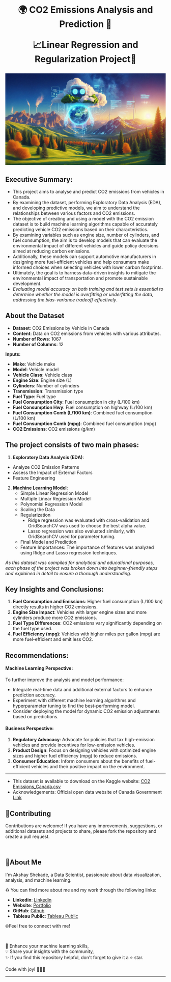 <h1 align="center">
🌍 CO2 Emissions Analysis and Prediction 🚗
  
📈Linear Regression and Regularization Project🚀
</h1>

<p align="center">
  <img src="https://github.com/AkshayShekade/Machine_Learning_Projects/blob/main/Co2_Emission_ML_Models/_ea5fb059-2fc3-4a4f-89a8-ed59a8b76b3c.jpg">
</p>

## Executive Summary:

- This project aims to analyse and predict CO2 emissions from vehicles in Canada.
- By examining the dataset, performing Exploratory Data Analysis (EDA), and developing predictive models, we aim to understand the relationships between various factors and CO2 emissions.
- The objective of creating and using a model with the CO2 emission dataset is to build machine learning algorithms capable of accurately predicting vehicle CO2 emissions based on their characteristics.
- By examining variables such as engine size, number of cylinders, and fuel consumption, the aim is to develop models that can evaluate the environmental impact of different vehicles and guide policy decisions aimed at reducing carbon emissions.
- Additionally, these models can support automotive manufacturers in designing more fuel-efficient vehicles and help consumers make informed choices when selecting vehicles with lower carbon footprints.
- Ultimately, the goal is to harness data-driven insights to mitigate the environmental impact of transportation and promote sustainable development.
- _Evaluating model accuracy on both training and test sets is essential to determine whether the model is overfitting or underfitting the data, addressing the bias-variance tradeoff effectively_.

## About the Dataset

- **Dataset**: CO2 Emissions by Vehicle in Canada
- **Content**: Data on CO2 emissions from vehicles with various attributes.
- **Number of Rows**: 1067
- **Number of Columns**: 12

**Inputs:**

- **Make**: Vehicle make
- **Model**: Vehicle model
- **Vehicle Class**: Vehicle class
- **Engine Size**: Engine size (L)
- **Cylinders**: Number of cylinders
- **Transmission**: Transmission type
- **Fuel Type**: Fuel type
- **Fuel Consumption City**: Fuel consumption in city (L/100 km)
- **Fuel Consumption Hwy**: Fuel consumption on highway (L/100 km)
- **Fuel Consumption Comb (L/100 km)**: Combined fuel consumption (L/100 km)
- **Fuel Consumption Comb (mpg)**: Combined fuel consumption (mpg)
- **CO2 Emissions**: CO2 emissions (g/km)

## The project consists of two main phases:

1. **Exploratory Data Analysis (EDA)**:

- Analyze CO2 Emission Patterns
- Assess the Impact of External Factors
- Feature Engineering

2. **Machine Learning Model**:
   - Simple Linear Regression Model
   - Multiple Linear Regression Model
   - Polynomial Regression Model
   - Scaling the Data
   - Regularization
     - Ridge regression was evaluated with cross-validation and GridSearchCV was used to choose the best alpha value.
     - Lasso regression was also evaluated similarly, with GridSearchCV used for parameter tuning.
   - Final Model and Prediction
   - Feature Importances: The importance of features was analyzed using Ridge and Lasso regression techniques.

*As this dataset was compiled for analytical and educational purposes, each phase of the project was broken down into beginner-friendly steps and explained in detail to ensure a thorough understanding.*

## Key Insights and Conclusions:

1. **Fuel Consumption and Emissions**: Higher fuel consumption (L/100 km) directly results in higher CO2 emissions.
2. **Engine Size Impact**: Vehicles with larger engine sizes and more cylinders produce more CO2 emissions.
3. **Fuel Type Differences**: CO2 emissions vary significantly depending on the fuel type used.
4. **Fuel Efficiency (mpg)**: Vehicles with higher miles per gallon (mpg) are more fuel-efficient and emit less CO2.

## Recommendations:

#### Machine Learning Perspective:

To further improve the analysis and model performance:

- Integrate real-time data and additional external factors to enhance prediction accuracy.
- Experiment with different machine learning algorithms and hyperparameter tuning to find the best-performing model.
- Consider deploying the model for dynamic CO2 emission adjustments based on predictions.

#### Business Perspective:

1. **Regulatory Advocacy**: Advocate for policies that tax high-emission vehicles and provide incentives for low-emission vehicles.
2. **Product Design**: Focus on designing vehicles with optimized engine sizes and higher fuel efficiency (mpg) to reduce emissions.
3. **Consumer Education**: Inform consumers about the benefits of fuel-efficient vehicles and their positive impact on the environment.

---


 - This dataset is available to download on the Kaggle website: [CO2 Emissions_Canada.csv](https://www.kaggle.com/datasets/debajyotipodder/co2-emission-by-vehicles)
 - Acknowledgements: Official open data website of Canada Government [Link](https://open.canada.ca/data/en/dataset/98f1a129-f628-4ce4-b24d-6f16bf24dd64#wb-auto-6)


## 🤝Contributing

Contributions are welcome! If you have any improvements, suggestions, or additional datasets and projects to share, please fork the repository and create a pull request.

<br>

## 🌱About Me

I'm Akshay Shekade, a Data Scientist, passionate about data visualization, analysis, and machine learning. 

♻️ You can find more about me and my work through the following links:

- **Linkedin**: [Linkedin](https://www.linkedin.com/in/akshay-shekade-a225a8135/?trk=opento_sprofile_topcard)
- **Website**: [Portfolio](https://akshayshekade.github.io/)
- **GitHub**: [Github](https://github.com/AkshayShekade)
- **Tableau Public**: [Tableau Public](https://public.tableau.com/app/profile/akshay.shekade/vizzes)



🌐Feel free to connect with me!

<br>

🎯 Enhance your machine learning skills,<br>
💡 Share your insights with the community,<br>
✨ If you find this repository helpful, don't forget to give it a ⭐ star.<br>

Code with joy! 👩‍💻✨

---
